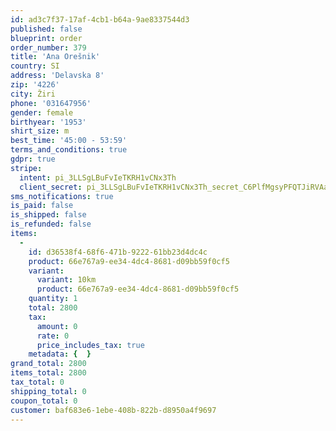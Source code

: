 ```yaml
---
id: ad3c7f37-17af-4cb1-b64a-9ae8337544d3
published: false
blueprint: order
order_number: 379
title: 'Ana Orešnik'
country: SI
address: 'Delavska 8'
zip: '4226'
city: Žiri
phone: '031647956'
gender: female
birthyear: '1953'
shirt_size: m
best_time: '45:00 - 53:59'
terms_and_conditions: true
gdpr: true
stripe:
  intent: pi_3LLSgLBuFvIeTKRH1vCNx3Th
  client_secret: pi_3LLSgLBuFvIeTKRH1vCNx3Th_secret_C6PlfMgsyPFQTJiRVAaVRASQt
sms_notifications: true
is_paid: false
is_shipped: false
is_refunded: false
items:
  -
    id: d36538f4-68f6-471b-9222-61bb23d4dc4c
    product: 66e767a9-ee34-4dc4-8681-d09bb59f0cf5
    variant:
      variant: 10km
      product: 66e767a9-ee34-4dc4-8681-d09bb59f0cf5
    quantity: 1
    total: 2800
    tax:
      amount: 0
      rate: 0
      price_includes_tax: true
    metadata: {  }
grand_total: 2800
items_total: 2800
tax_total: 0
shipping_total: 0
coupon_total: 0
customer: baf683e6-1ebe-408b-822b-d8950a4f9697
---
```

